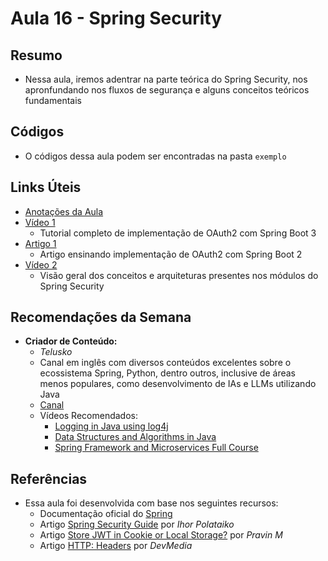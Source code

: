 # Aula 16 - Spring Security

## Resumo

-  Nessa aula, iremos adentrar na parte teórica do Spring Security, nos apronfundando nos fluxos de segurança e alguns conceitos teóricos fundamentais

## Códigos

- O códigos dessa aula podem ser encontradas na pasta `exemplo`

## Links Úteis

- [Anotações da Aula](https://excalidraw.com/#json=92o-UIo_NAb4cZwU9wVso,TFNWlyQoBcEj43wdZKoF5w)
- [Vídeo 1](https://www.youtube.com/watch?v=xAaGxhDiGg8&pp=ygUTc3ByaW5nIGJvb3QgMyBvYXV0aNIHCQmGCQGHKiGM7w%3D%3D)
  - Tutorial completo de implementação de OAuth2 com Spring Boot 3
- [Artigo 1](https://medium.com/cwi-software/oauth2-com-spring-boot-2-e-spring-5-e7bfb7c58d4a)
  - Artigo ensinando implementação de OAuth2 com Spring Boot 2
- [Vídeo 2](https://www.youtube.com/watch?v=oQV2WGin0mc&pp=ygUfc3ByaW5nIGJvb3QgMyBzZWN1cml0eSB0dXRvcmlhbA%3D%3D)
  - Visão geral dos conceitos e arquiteturas presentes nos módulos do Spring Security

## Recomendações da Semana

- **Criador de Conteúdo:**
  - *Telusko*
  - Canal em inglês com diversos conteúdos excelentes sobre o ecossistema Spring, Python, dentro outros, inclusive de áreas menos populares, como desenvolvimento de IAs e LLMs utilizando Java
  - [Canal](https://www.youtube.com/@Telusko/videos)
  - Vídeos Recomendados:
    - [Logging in Java using log4j](https://www.youtube.com/watch?v=2IVyyo3DA7U)
    - [Data Structures and Algorithms in Java](https://www.youtube.com/watch?v=4_HOnhB64Dg)
    - [Spring Framework and Microservices Full Course](https://www.youtube.com/watch?v=Jl9OKQ92SJU)

## Referências

- Essa aula foi desenvolvida com base nos seguintes recursos:
  - Documentação oficial do [Spring](https://docs.spring.io/spring-security/reference/index.html)
  - Artigo [Spring Security Guide](https://medium.com/@ihor.polataiko/spring-security-guide-part-1-introduction-c2709ff1bd98) por *Ihor Polataiko*
  - Artigo [Store JWT in Cookie or Local Storage?](https://frontendinterviewquestions.medium.com/store-jwt-in-cookie-or-localstorage-7fa39fcc85b5) por *Pravin M*
  - Artigo [HTTP: Headers](https://www.devmedia.com.br/http-headers/41219) por *DevMedia*
